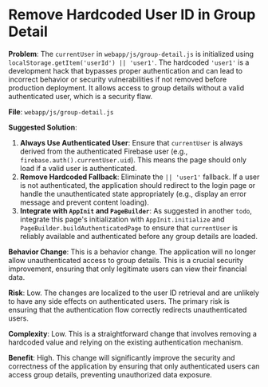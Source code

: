 # Remove Hardcoded User ID in Group Detail

**Problem**: The `currentUser` in `webapp/js/group-detail.js` is initialized using `localStorage.getItem('userId') || 'user1'`. The hardcoded `'user1'` is a development hack that bypasses proper authentication and can lead to incorrect behavior or security vulnerabilities if not removed before production deployment. It allows access to group details without a valid authenticated user, which is a security flaw.

**File**: `webapp/js/group-detail.js`

**Suggested Solution**:
1. **Always Use Authenticated User**: Ensure that `currentUser` is always derived from the authenticated Firebase user (e.g., `firebase.auth().currentUser.uid`). This means the page should only load if a valid user is authenticated.
2. **Remove Hardcoded Fallback**: Eliminate the `|| 'user1'` fallback. If a user is not authenticated, the application should redirect to the login page or handle the unauthenticated state appropriately (e.g., display an error message and prevent content loading).
3. **Integrate with `AppInit` and `PageBuilder`**: As suggested in another `todo`, integrate this page's initialization with `AppInit.initialize` and `PageBuilder.buildAuthenticatedPage` to ensure that `currentUser` is reliably available and authenticated before any group details are loaded.

**Behavior Change**: This is a behavior change. The application will no longer allow unauthenticated access to group details. This is a crucial security improvement, ensuring that only legitimate users can view their financial data.

**Risk**: Low. The changes are localized to the user ID retrieval and are unlikely to have any side effects on authenticated users. The primary risk is ensuring that the authentication flow correctly redirects unauthenticated users.

**Complexity**: Low. This is a straightforward change that involves removing a hardcoded value and relying on the existing authentication mechanism.

**Benefit**: High. This change will significantly improve the security and correctness of the application by ensuring that only authenticated users can access group details, preventing unauthorized data exposure.